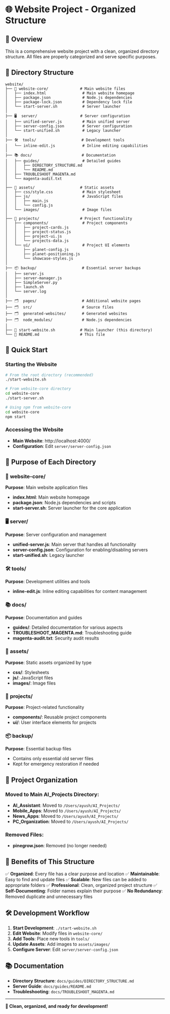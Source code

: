 # 🌐 Website Project - Organized Structure

## 🎯 Overview
This is a comprehensive website project with a clean, organized directory structure. All files are properly categorized and serve specific purposes.

## 📂 Directory Structure

```
website/
├── 🚀 website-core/              # Main website files
│   ├── index.html                # Main website homepage
│   ├── package.json              # Node.js dependencies
│   ├── package-lock.json         # Dependency lock file
│   └── start-server.sh           # Server launcher
│
├── 🖥️  server/                   # Server configuration
│   ├── unified-server.js         # Main unified server
│   ├── server-config.json        # Server configuration
│   └── start-unified.sh          # Legacy launcher
│
├── 🛠️  tools/                    # Development tools
│   └── inline-edit.js            # Inline editing capabilities
│
├── 📚 docs/                      # Documentation
│   ├── guides/                   # Detailed guides
│   │   ├── DIRECTORY_STRUCTURE.md
│   │   └── README.md
│   ├── TROUBLESHOOT_MAGENTA.md
│   └── magenta-audit.txt
│
├── 🎨 assets/                    # Static assets
│   ├── css/style.css             # Main stylesheet
│   ├── js/                       # JavaScript files
│   │   ├── main.js
│   │   └── config.js
│   └── images/                   # Image files
│
├── 🚀 projects/                  # Project functionality
│   ├── components/               # Project components
│   │   ├── project-cards.js
│   │   ├── project-status.js
│   │   ├── project-ui.js
│   │   └── projects-data.js
│   └── ui/                       # Project UI elements
│       ├── planet-config.js
│       ├── planet-positioning.js
│       └── showcase-styles.js
│
├── 📦 backup/                    # Essential server backups
│   ├── server.js
│   ├── server-manager.js
│   ├── SimpleServer.py
│   ├── launch.sh
│   └── server.log
│
├── 🗂️  pages/                    # Additional website pages
├── 🗂️  src/                      # Source files
├── 🗂️  generated-websites/       # Generated websites
├── 🗂️  node_modules/             # Node.js dependencies
│
├── 📄 start-website.sh           # Main launcher (this directory)
└── 📄 README.md                  # This file
```

## 🚀 Quick Start

### Starting the Website
```bash
# From the root directory (recommended)
./start-website.sh

# From website-core directory
cd website-core
./start-server.sh

# Using npm from website-core
cd website-core
npm start
```

### Accessing the Website
- **Main Website**: http://localhost:4000/
- **Configuration**: Edit `server/server-config.json`

## 🎯 Purpose of Each Directory

### 🚀 **website-core/**
**Purpose**: Main website application files
- **index.html**: Main website homepage
- **package.json**: Node.js dependencies and scripts
- **start-server.sh**: Server launcher for the core application

### 🖥️ **server/**
**Purpose**: Server configuration and management
- **unified-server.js**: Main server that handles all functionality
- **server-config.json**: Configuration for enabling/disabling servers
- **start-unified.sh**: Legacy launcher

### 🛠️ **tools/**
**Purpose**: Development utilities and tools
- **inline-edit.js**: Inline editing capabilities for content management

### 📚 **docs/**
**Purpose**: Documentation and guides
- **guides/**: Detailed documentation for various aspects
- **TROUBLESHOOT_MAGENTA.md**: Troubleshooting guide
- **magenta-audit.txt**: Security audit results

### 🎨 **assets/**
**Purpose**: Static assets organized by type
- **css/**: Stylesheets
- **js/**: JavaScript files
- **images/**: Image files

### 🚀 **projects/**
**Purpose**: Project-related functionality
- **components/**: Reusable project components
- **ui/**: User interface elements for projects

### 📦 **backup/**
**Purpose**: Essential backup files
- Contains only essential old server files
- Kept for emergency restoration if needed

## 🔄 Project Organization

### Moved to Main AI_Projects Directory:
- **AI_Assistant**: Moved to `/Users/ayush/AI_Projects/`
- **Mobile_Apps**: Moved to `/Users/ayush/AI_Projects/`
- **News_Apps**: Moved to `/Users/ayush/AI_Projects/`
- **PC_Organization**: Moved to `/Users/ayush/AI_Projects/`

### Removed Files:
- **pinegrow.json**: Removed (no longer needed)

## 🎯 Benefits of This Structure

✅ **Organized**: Every file has a clear purpose and location
✅ **Maintainable**: Easy to find and update files
✅ **Scalable**: New files can be added to appropriate folders
✅ **Professional**: Clean, organized project structure
✅ **Self-Documenting**: Folder names explain their purpose
✅ **No Redundancy**: Removed duplicate and unnecessary files

## 🛠️ Development Workflow

1. **Start Development**: `./start-website.sh`
2. **Edit Website**: Modify files in `website-core/`
3. **Add Tools**: Place new tools in `tools/`
4. **Update Assets**: Add images to `assets/images/`
5. **Configure Server**: Edit `server/server-config.json`

## 📚 Documentation

- **Directory Structure**: `docs/guides/DIRECTORY_STRUCTURE.md`
- **Server Guide**: `docs/guides/README.md`
- **Troubleshooting**: `docs/TROUBLESHOOT_MAGENTA.md`

---

**🎉 Clean, organized, and ready for development!** 